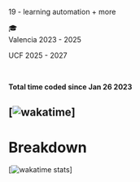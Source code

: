 19 - learning automation + more


:mortar_board:  
Valencia 2023 - 2025
  
UCF 2025 - 2027
  
&nbsp;
&nbsp;
&nbsp;
&nbsp;


**Total time coded since Jan 26 2023**

[![wakatime](https://wakatime.com/badge/user/97d3ce37-1034-4560-a710-9d8033a93ed0.svg)]
------------------------------------------------------------------------------------------

# Breakdown
[![wakatime stats](https://github-readme-stats.vercel.app/api/wakatime?username=xStar2222)]
